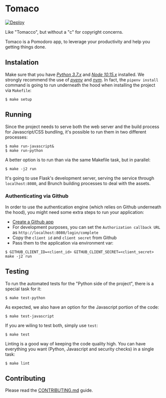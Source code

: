 # Tomaco

[![Deploy](https://www.herokucdn.com/deploy/button.svg)](https://heroku.com/deploy)

Like "Tomacco", but without a "c" for copyright concerns.

Tomaco is a Pomodoro app, to leverage your productivity and help you getting things done.

## Instalation

Make sure that you have [_Python 3.7.x_](https://www.python.org/downloads/) and [_Node 10.15.x_](https://nodejs.org/en/download/) installed. We strongly recommend the use of [_pyenv_](https://github.com/pyenv/pyenv) and [_nvm_](https://github.com/nvm-sh/nvm). In fact, the `pipenv install` command is going to run underneath the hood when installing the project via `Makefile`:

```
$ make setup
```

## Running

Since the project needs to serve both the web server and the build process for Javascript/CSS bundling, it's possible to run them in two different processes:

```
$ make run-javascript&
$ make run-python
```

A better option is to run than via the same Makefile task, but in parallel:

```
$ make -j2 run
```

It's going to use Flask's development server, serving the service through `localhost:8080`, and Brunch building processes to deal with the assets.

### Authenticating via Github

In order to use the authentication engine (which relies on Github underneath the hood), you might need some extra steps to run your application:

- [Create a Github app](https://developer.github.com/apps/building-github-apps/creating-a-github-app/)
- For development purposes, you can set the `Authorization callback URL` as `http://localhost:8080/login/complete`
- Copy the `client id` and `client secret` from Github
- Pass them to the application via environment var:

```
$ GITHUB_CLIENT_ID=<client_id> GITHUB_CLIENT_SECRET=<client_secret> make -j2 run
```

## Testing

To run the automated tests for the "Python side of the project", there is a special task for it:

```
$ make test-python
```

As expected, we also have an option for the Javascript portion of the code:

```
$ make test-javascript
```

If you are wiling to test both, simply use `test`:

```
$ make test
```

Linting is a good way of keeping the code quality high. You can have everything you want (Python, Javascript and security checks) in a single task:

```
$ make lint
```

## Contributing

Please read the [CONTRIBUTING.md](CONTRIBUTING.md) guide.
